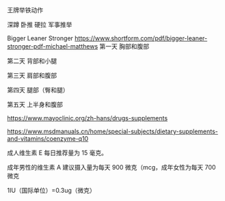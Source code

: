 
王牌举铁动作

深蹲
卧推
硬拉
军事推举


Bigger Leaner Stronger
https://www.shortform.com/pdf/bigger-leaner-stronger-pdf-michael-matthews
第一天
胸部和腹部

第二天
背部和小腿

第三天
肩部和腹部

第四天
腿部（臀和腿）

第五天
上半身和腹部



https://www.mayoclinic.org/zh-hans/drugs-supplements

https://www.msdmanuals.cn/home/special-subjects/dietary-supplements-and-vitamins/coenzyme-q10


成人维生素 E 每日推荐量为 15 毫克。

成年男性的维生素 A 建议摄入量为每天 900 微克（mcg，成年女性为每天 700 微克

1IU（国际单位）=0.3ug（微克）
